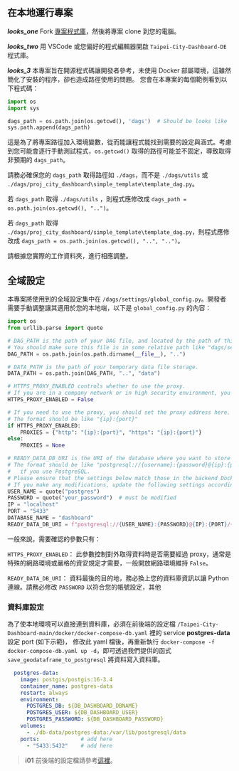 ## 在本地運行專案

**_looks_one_** Fork [專案程式庫](https://github.com/tpe-doit/Taipei-City-Dashboard-DE-Hackathon-2024)，然後將專案 clone 到您的電腦。

**_looks_two_** 用 VSCode 或您偏好的程式編輯器開啟 `Taipei-City-Dashboard-DE` 程式庫。

**_looks_3_** 本專案旨在開源程式碼讓開發者參考，未使用 Docker 部屬環境，這雖然簡化了安裝的程序，卻也造成路徑使用的問題。
您會在本專案的每個範例看到以下程式碼：

```python
import os
import sys

dags_path = os.path.join(os.getcwd(), 'dags')  # Should be looks like '.../dags'
sys.path.append(dags_path)
```

這是為了將專案路徑加入環境變數，從而能讓程式能找到需要的設定與涵式。考慮到您可能會逐行手動測試程式，`os.getcwd()` 取得的路徑可能並不固定，導致取得非預期的 `dags_path`。

請務必確保您的 `dags_path` 取得路徑如 `./dags`，而不是 `./dags/utils` 或 `./dags/proj_city_dashboard\simple_template\template_dag.py`。

若 `dags_path` 取得 `./dags/utils` ，則程式應修改成 `dags_path = os.path.join(os.getcwd(), "..")`。

若 `dags_path` 取得 `./dags/proj_city_dashboard/simple_template\template_dag.py`，則程式應修改成 `dags_path = os.path.join(os.getcwd(), "..", "..")`。

請根據您實際的工作資料夾，進行相應調整。

## 全域設定

本專案將使用到的全域設定集中在 `/dags/settings/global_config.py`。開發者需要手動調整讓其適用於您的本地端，以下是 `global_config.py` 的內容：

```python
import os
from urllib.parse import quote

# DAG_PATH is the path of your DAG file, and located by the path of this file.
# You should make sure this file is in some relative path like "dags/settings/global_config.py"
DAG_PATH = os.path.join(os.path.dirname(__file__), "..")

# DATA_PATH is the path of your temporary data file storage.
DATA_PATH = os.path.join(DAG_PATH, "..", "data")

# HTTPS_PROXY_ENABLED controls whether to use the proxy.
# If you are in a company network or in high security environment, you may need to set this to True.
HTTPS_PROXY_ENABLED = False

# If you need to use the proxy, you should set the proxy address here.
# The format should be like "{ip}:{port}"
if HTTPS_PROXY_ENABLED:
    PROXIES = {"http": "{ip}:{port}", "https": "{ip}:{port}"}
else:
    PROXIES = None

# READY_DATA_DB_URI is the URI of the database where you want to store the data.
# The format should be like "postgresql://{username}:{password}@{ip}:{port}/{database_name}"
#   if you use PostgreSQL.
# Please ensure that the settings below match those in the backend Docker YAML.
# If you make any modifications, update the following settings accordingly.
USER_NAME = quote("postgres")
PASSWORD = quote("your_password")  # must be modified
IP = "localhost"
PORT = "5433"
DATABASE_NAME = "dashboard"
READY_DATA_DB_URI = f"postgresql://{USER_NAME}:{PASSWORD}@{IP}:{PORT}/{DATABASE_NAME}"
```

一般來說，需要確認的參數只有：

`HTTPS_PROXY_ENABLED`： 此參數控制對外取得資料時是否需要經過 proxy，通常是特殊的網路環境或嚴格的資安規定才需要，一般開放網路環境維持 `False`。

`READY_DATA_DB_URI`： 資料最後的目的地，務必換上您的資料庫資訊以讓 Python 連線。請務必修改 `PASSWORD` 以符合您的帳號設定，其他


### 資料庫設定

為了使本地環境可以直接連到資料庫，必須在前後端的設定檔 `/Taipei-City-Dashboard-main/docker/docker-compose-db.yaml` 裡的 service **postgres-data** 設定 port (如下示範)，
修改此 yaml 檔後，再重新執行 `docker-compose -f docker-compose-db.yaml up -d`，即可透過我們提供的函式 `save_geodataframe_to_postgresql` 將資料寫入資料庫。

``` yaml
  postgres-data:
    image: postgis/postgis:16-3.4
    container_name: postgres-data
    restart: always
    environment:
      POSTGRES_DB: ${DB_DASHBOARD_DBNAME}
      POSTGRES_USER: ${DB_DASHBOARD_USER}
      POSTGRES_PASSWORD: ${DB_DASHBOARD_PASSWORD}
    volumes:
      - ./db-data/postgres-data:/var/lib/postgresql/data
    ports:             # add here
      - "5433:5432"    # add here
```

> **i01**
> 前後端的設定檔請參考[這裡](https://tuic.gov.taipei/documentation/back-end/project-setup)。
